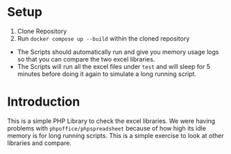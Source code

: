 # Setup
1. Clone Repository
2. Run `docker compose up --build` within the cloned repository

* The Scripts should automatically run and give you memory usage logs so that you can compare the two excel libraries.
* The Scripts will run all the excel files under `test` and will sleep for 5 minutes before doing it again to simulate a long running script.

# Introduction
This is a simple PHP Library to check the excel libraries. We were having problems with `phpoffice/phpspreadsheet` because of how high its idle memory is for long running scripts. This is a simple exercise to look at other libraries and compare.
